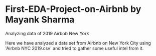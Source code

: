 # First-EDA-Project-on-Airbnb by Mayank Sharma
Analyzing data of 2019 Airbnb New York

Here we have analyzed a data set from Airbnb on New York City using 'Airbnb NYC 2019.csv' and tried to gather some useful intel from it.
